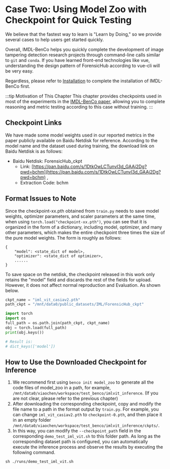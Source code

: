# Case Two: Using Model Zoo with Checkpoint for Quick Testing

We believe that the fastest way to learn is "Learn by Doing," so we provide several cases to help users get started quickly.

Overall, IMDL-BenCo helps you quickly complete the development of image tampering detection research projects through command-line calls similar to `git` and `conda`. If you have learned front-end technologies like vue, understanding the design pattern of ForensicHub according to vue-cli will be very easy.

Regardless, please refer to [Installation](./install.md) to complete the installation of IMDL-BenCo first.

:::tip Motivation of This Chapter
This chapter provides checkpoints used in most of the experiments in the [IMDL-BenCo paper](https://proceedings.neurips.cc/paper_files/paper/2024/hash/f280a398c243b5fdaa09f57ece880fc9-Abstract-Datasets_and_Benchmarks_Track.html), allowing you to complete reasoning and metric testing according to this case without training.
:::

## Checkpoint Links
We have made some model weights used in our reported metrics in the paper publicly available on Baidu Netdisk for reference. According to the model name and the dataset used during training, the download link on Baidu Netdisk is as follows:

- Baidu Netdisk: ForensicHub_ckpt
  - Link: [https://pan.baidu.com/s/1DtkOwLCTunvI3d_GAAj2Dg?pwd=bchm](https://pan.baidu.com/s/1DtkOwLCTunvI3d_GAAj2Dg?pwd=bchm) ,
  - Extraction Code: bchm

## Format Issues to Note
Since the checkpoint-xx.pth obtained from `train.py` needs to save model weights, optimizer parameters, and scaler parameters at the same time, when using `torch.load("checkpoint-xx.pth")`, you can see that it is organized in the form of a dictionary, including model, optimizer, and many other parameters, which makes the entire checkpoint three times the size of the pure model weights. The form is roughly as follows:

```
{
    "model": <state_dict of model>,
    "optimizer": <state_dict of optimizer>,
    ......
}
```

To save space on the netdisk, the checkpoint released in this work only retains the "model" field and discards the rest of the fields for upload. However, it does not affect normal reproduction and Evaluation. As shown below.
```python
ckpt_name = "iml_vit_casiav2.pth"
path_ckpt = "/mnt/data0/public_datasets/IML/ForensicHub_ckpt"

import torch
import os
full_path = os.path.join(path_ckpt, ckpt_name)
obj = torch.load(full_path)
print(obj.keys())

# Result is:
# dict_keys(['model'])
```
## How to Use the Downloaded Checkpoint for Inference
1. We recommend first using `benco init model_zoo` to generate all the code files of model_zoo in a path, for example, `/mnt/data0/xiaochen/workspace/test_benco/imlvit_inference`. (If you are not clear, please refer to the previous chapter)
2. After downloading the corresponding checkpoint, copy and modify the file name to a path in the format output by `train.py`. For example, you can change `iml_vit_casiav2.pth` to `checkpoint-0.pth`, and then place it in an empty folder `/mnt/data0/xiaochen/workspace/test_benco/imlvit_inference/ckpts/`.
3. In this way, you can modify the `--checkpoint_path` field in the corresponding `demo_test_iml_vit.sh` to this folder path. As long as the corresponding dataset path is configured, you can automatically execute the inference process and observe the results by executing the following command.
```shell
sh ./runs/demo_test_iml_vit.sh
```

<CommentService/>
